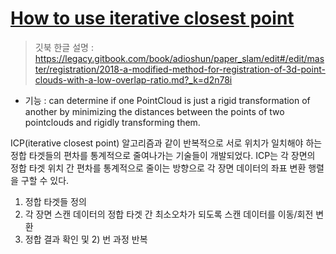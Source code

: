 # [How to use iterative closest point](http://pointclouds.org/documentation/tutorials/iterative_closest_point.php#iterative-closest-point)


> 깃북 한글 설명 : https://legacy.gitbook.com/book/adioshun/paper_slam/edit#/edit/master/registration/2018-a-modified-method-for-registration-of-3d-point-clouds-with-a-low-overlap-ratio.md?_k=d2n78i

- 기능 :  can determine if one PointCloud is just a rigid transformation of another by minimizing the distances between the points of two pointclouds and rigidly transforming them.



ICP(iterative closest point) 알고리즘과 같이 반복적으로 서로 위치가 일치해야 하는 정합 타겟들의 편차를 통계적으로 줄여나가는 기술들이 개발되었다. ICP는 각 장면의 정합 타겟 위치 간 편차를 통계적으로 줄이는 방향으로 각 장면 데이터의 좌표 변환 행렬을 구할 수 있다. 
1) 정합 타겟들 정의
2) 각 장면 스캔 데이터의 정합 타겟 간 최소오차가 되도록 스캔 데이터를 이동/회전 변환
3) 정합 결과 확인 및 2) 번 과정 반복


